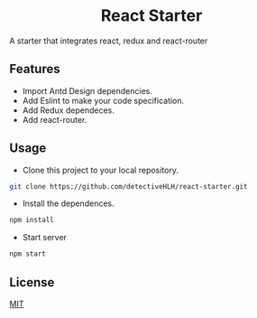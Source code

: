 <h1 align="center">React Starter</h1>
A starter that integrates react, redux and react-router

## Features
- Import Antd Design dependencies.
- Add Eslint to make your code specification.
- Add Redux dependeces.
- Add react-router.


## Usage
- Clone this project to your local repository.
```bash
git clone https://github.com/detectiveHLH/react-starter.git
```
- Install the dependences.
```bash
npm install
```
- Start server
```bash
npm start
```

## License
[MIT](./LICENSE)


